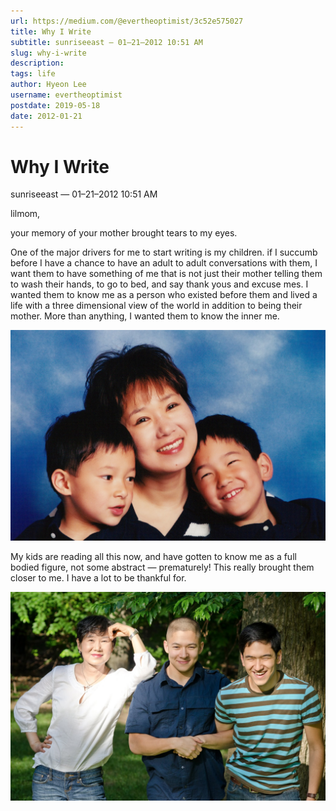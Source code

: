```yaml
---
url: https://medium.com/@evertheoptimist/3c52e575027
title: Why I Write
subtitle: sunriseeast — 01–21–2012 10:51 AM
slug: why-i-write
description: 
tags: life
author: Hyeon Lee
username: evertheoptimist
postdate: 2019-05-18
date: 2012-01-21
---
```


# Why I Write

sunriseeast — 01–21–2012 10:51 AM

lilmom,

your memory of your mother brought tears to my eyes.

One of the major drivers for me to start writing is my children. if I succumb before I have a chance to have an adult to adult conversations with them, I want them to have something of me that is not just their mother telling them to wash their hands, to go to bed, and say thank yous and excuse mes. I wanted them to know me as a person who existed before them and lived a life with a three dimensional view of the world in addition to being their mother. More than anything, I wanted them to know the inner me.

![](./assets/1*t5Khe9mbtFIJatb8K7kUig.png)

My kids are reading all this now, and have gotten to know me as a full bodied figure, not some abstract — prematurely! This really brought them closer to me. I have a lot to be thankful for.

![June 2012](./assets/1*FfqwY2QgKH7cN1vsSHt5SQ.png)

